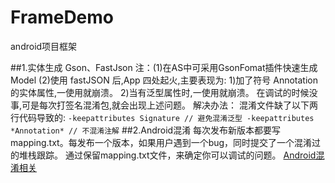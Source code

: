 # FrameDemo
android项目框架


##1.实体生成
Gson、FastJson
注：(1)在AS中可采用GsonFomat插件快速生成Model
    (2)使用 fastJSON 后,App 四处起火,主要表现为: 
      1)加了符号 Annotation 的实体属性,一使用就崩溃。 
      2)当有泛型属性时,一使用就崩溃。
    在调试的时候没事,可是每次打签名混淆包,就会出现上述问题。
    解决办法：
    混淆文件缺了以下两行代码导致的:
    ```
    -keepattributes Signature // 避免混淆泛型
    -keepattributes *Annotation* // 不混淆注解
    ```
##2.Android混淆
每次发布新版本都要写 mapping.txt。每发布一个版本，如果用户遇到一个bug，同时提交了一个混淆过的堆栈跟踪。 通过保留mapping.txt文件，来确定你可以调试的问题。
[Android混淆相关](http://www.jianshu.com/p/6a9247829b92)

